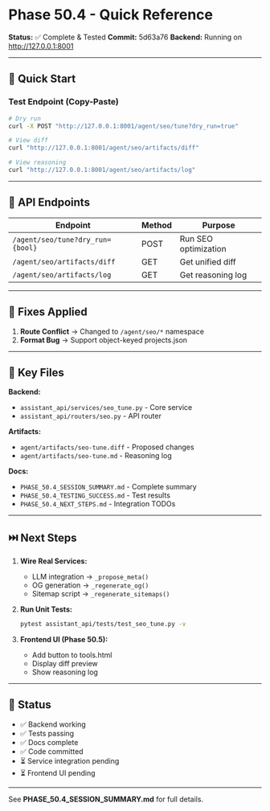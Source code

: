 # Phase 50.4 - Quick Reference

**Status:** ✅ Complete & Tested
**Commit:** 5d63a76
**Backend:** Running on http://127.0.0.1:8001

---

## 🚀 Quick Start

### Test Endpoint (Copy-Paste)
```bash
# Dry run
curl -X POST "http://127.0.0.1:8001/agent/seo/tune?dry_run=true"

# View diff
curl "http://127.0.0.1:8001/agent/seo/artifacts/diff"

# View reasoning
curl "http://127.0.0.1:8001/agent/seo/artifacts/log"
```

---

## 📍 API Endpoints

| Endpoint | Method | Purpose |
|----------|--------|---------|
| `/agent/seo/tune?dry_run={bool}` | POST | Run SEO optimization |
| `/agent/seo/artifacts/diff` | GET | Get unified diff |
| `/agent/seo/artifacts/log` | GET | Get reasoning log |

---

## 🔧 Fixes Applied

1. **Route Conflict** → Changed to `/agent/seo/*` namespace
2. **Format Bug** → Support object-keyed projects.json

---

## 📁 Key Files

**Backend:**
- `assistant_api/services/seo_tune.py` - Core service
- `assistant_api/routers/seo.py` - API router

**Artifacts:**
- `agent/artifacts/seo-tune.diff` - Proposed changes
- `agent/artifacts/seo-tune.md` - Reasoning log

**Docs:**
- `PHASE_50.4_SESSION_SUMMARY.md` - Complete summary
- `PHASE_50.4_TESTING_SUCCESS.md` - Test results
- `PHASE_50.4_NEXT_STEPS.md` - Integration TODOs

---

## ⏭️ Next Steps

1. **Wire Real Services:**
   - LLM integration → `_propose_meta()`
   - OG generation → `_regenerate_og()`
   - Sitemap script → `_regenerate_sitemaps()`

2. **Run Unit Tests:**
   ```bash
   pytest assistant_api/tests/test_seo_tune.py -v
   ```

3. **Frontend UI (Phase 50.5):**
   - Add button to tools.html
   - Display diff preview
   - Show reasoning log

---

## 🎯 Status

- ✅ Backend working
- ✅ Tests passing
- ✅ Docs complete
- ✅ Code committed
- ⏳ Service integration pending
- ⏳ Frontend UI pending

---

See **PHASE_50.4_SESSION_SUMMARY.md** for full details.
